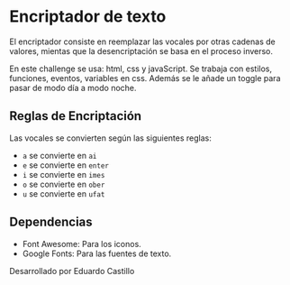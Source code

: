 # Encriptador de texto

El encriptador consiste en reemplazar las vocales por otras cadenas de valores, mientas que la desencriptación se basa en el proceso inverso.

En este challenge se usa: html, css y javaScript. 
Se trabaja con estilos, funciones, eventos, variables en css. Además se le añade un toggle para pasar de modo día a modo noche.

## Reglas de Encriptación
Las vocales se convierten según las siguientes reglas:

- `a` se convierte en `ai`
- `e` se convierte en `enter`
- `i` se convierte en `imes`
- `o` se convierte en `ober`
- `u` se convierte en `ufat`

## Dependencias
- Font Awesome: Para los iconos.
- Google Fonts: Para las fuentes de texto.

Desarrollado por Eduardo Castillo